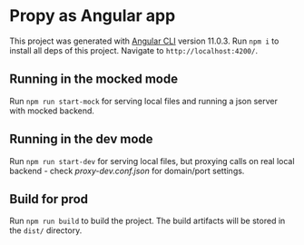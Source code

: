 # Propy as Angular app

This project was generated with [Angular CLI](https://github.com/angular/angular-cli) version 11.0.3.
Run `npm i` to install all deps of this project.
Navigate to `http://localhost:4200/`.

## Running in the mocked mode

Run `npm run start-mock` for serving local files and running a json server with mocked backend.

## Running in the dev mode

Run `npm run start-dev` for serving local files, but proxying calls on real local backend - check *proxy-dev.conf.json* for domain/port settings.

## Build for prod

Run `npm run build` to build the project. The build artifacts will be stored in the `dist/` directory.
